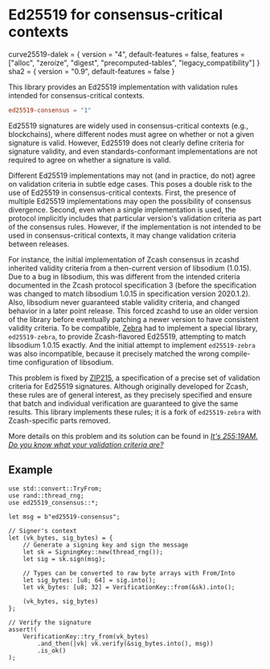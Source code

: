 # Ed25519 for consensus-critical contexts

curve25519-dalek = { version = "4", default-features = false, features = ["alloc", "zeroize", "digest", "precomputed-tables", "legacy_compatibility"] }
sha2 = { version = "0.9", default-features = false }


This library provides an Ed25519 implementation with validation rules intended
for consensus-critical contexts.

```toml
ed25519-consensus = "1"
```

Ed25519 signatures are widely used in consensus-critical contexts (e.g.,
blockchains), where different nodes must agree on whether or not a given
signature is valid.  However, Ed25519 does not clearly define criteria for
signature validity, and even standards-conformant implementations are not
required to agree on whether a signature is valid.

Different Ed25519 implementations may not (and in practice, do not) agree on
validation criteria in subtle edge cases.   This poses a double risk to the use
of Ed25519 in consensus-critical contexts.  First, the presence of multiple
Ed25519 implementations may open the possibility of consensus divergence.
Second, even when a single implementation is used, the protocol implicitly
includes that particular version's validation criteria as part of the consensus
rules.  However, if the implementation is not intended to be used in
consensus-critical contexts, it may change validation criteria between releases.

For instance, the initial implementation of Zcash consensus in zcashd inherited
validity criteria from a then-current version of libsodium (1.0.15). Due to a
bug in libsodium, this was different from the intended criteria documented in
the Zcash protocol specification 3 (before the specification was changed to
match libsodium 1.0.15 in specification version 2020.1.2). Also, libsodium never
guaranteed stable validity criteria, and changed behavior in a later point
release. This forced zcashd to use an older version of the library before
eventually patching a newer version to have consistent validity criteria. To be
compatible, [Zebra] had to implement a special library, `ed25519-zebra`, to
provide Zcash-flavored Ed25519, attempting to match libsodium 1.0.15 exactly.
And the initial attempt to implement `ed25519-zebra` was also incompatible,
because it precisely matched the wrong compile-time configuration of libsodium.

This problem is fixed by [ZIP215], a specification of a precise set of
validation criteria for Ed25519 signatures.  Although originally developed for
Zcash, these rules are of general interest, as they precisely specified and
ensure that batch and individual verification are guaranteed to give the same
results.  This library implements these rules; it is a fork of `ed25519-zebra`
with Zcash-specific parts removed.

More details on this problem and its solution can be found in [*It's 255:19AM.
Do you know what your validation criteria are?*][blog]

## Example

```
use std::convert::TryFrom;
use rand::thread_rng;
use ed25519_consensus::*;

let msg = b"ed25519-consensus";

// Signer's context
let (vk_bytes, sig_bytes) = {
    // Generate a signing key and sign the message
    let sk = SigningKey::new(thread_rng());
    let sig = sk.sign(msg);

    // Types can be converted to raw byte arrays with From/Into
    let sig_bytes: [u8; 64] = sig.into();
    let vk_bytes: [u8; 32] = VerificationKey::from(&sk).into();

    (vk_bytes, sig_bytes)
};

// Verify the signature
assert!(
    VerificationKey::try_from(vk_bytes)
        .and_then(|vk| vk.verify(&sig_bytes.into(), msg))
        .is_ok()
);
```

[zcash_protocol_jssig]: https://zips.z.cash/protocol/protocol.pdf#concretejssig
[RFC8032]: https://tools.ietf.org/html/rfc8032
[zebra]: https://github.com/ZcashFoundation/zebra
[ZIP215]: https://github.com/zcash/zips/blob/master/zip-0215.rst
[blog]: https://hdevalence.ca/blog/2020-10-04-its-25519am